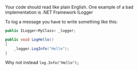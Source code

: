Your code should read like plain English. One example of a bad implementation is .NET Framework ILogger

To log a message you have to write something like this:
```csharp
public ILogger<MyClass> _logger;

public void LogHello()
{
	_logger.LogInfo("Hello");
}
```

Why not instead `log.Info("Hello");`